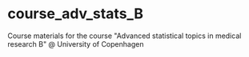 # course_adv_stats_B
Course materials for the course "Advanced statistical topics in medical research B" @ University of Copenhagen
